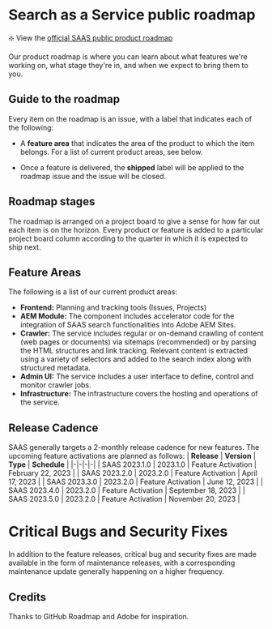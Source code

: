# Search as a Service public roadmap

:sparkle: View the [official SAAS public product roadmap](https://github.com/orgs/valtech-ch/projects/3/views/1)

Our product roadmap is where you can learn about what features we're working on, what stage they're in, and when we expect to bring them to you. 

## Guide to the roadmap

Every item on the roadmap is an issue, with a label that indicates each of the following:

- A **feature area** that indicates the area of the product to which the item belongs. For a list of current product areas, see below.

- Once a feature is delivered, the **shipped** label will be applied to the roadmap issue and the issue will be closed.

## Roadmap stages

The roadmap is arranged on a project board to give a sense for how far out each item is on the horizon. Every product or feature is added to a particular project board column according to the quarter in which it is expected to ship next.

## Feature Areas

The following is a list of our current product areas:

- **Frontend:** Planning and tracking tools (Issues, Projects)
- **AEM Module:** The component includes accelerator code for the integration of SAAS search functionalities into Adobe AEM Sites. 
- **Crawler:** The service includes regular or on-demand crawling of content (web pages or documents) via sitemaps (recommended) or by parsing the HTML structures and link tracking. Relevant content is extracted using a variety of selectors and added to the search index along with structured metadata.
- **Admin UI:** The service includes a user interface to define, control and monitor crawler jobs.
- **Infrastructure:** The infrastructure covers the hosting and operations of the service.

## Release Cadence

SAAS generally targets a 2-monthly release cadence for new features. The upcoming feature activations are planned as follows:
| **Release** | **Version** | **Type** | **Schedule** |
|-|-|-|-|
| SAAS 2023.1.0 | 2023.1.0 | Feature Activation | February 22, 2023 |
| SAAS 2023.2.0 | 2023.2.0 | Feature Activation | April 17, 2023 |
| SAAS 2023.3.0 | 2023.2.0 | Feature Activation | June 12, 2023 |
| SAAS 2023.4.0 | 2023.2.0 | Feature Activation | September 18, 2023 |
| SAAS 2023.5.0 | 2023.2.0 | Feature Activation | November 20, 2023 |

# Critical Bugs and Security Fixes
In addition to the feature releases, critical bug and security fixes are made available in the form of maintenance releases, with a corresponding maintenance update generally happening on a higher frequency.

## Credits

Thanks to GitHub Roadmap and Adobe for inspiration.
